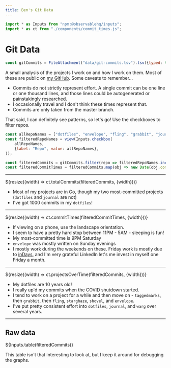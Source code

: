 ```yaml
---
title: Ben's Git Data
---
```


```js
import * as Inputs from "npm:@observablehq/inputs";
import * as ct from "./components/commit_times.js";
```

# Git Data

```js
const gitCommits = FileAttachment("data/git-commits.tsv").tsv({typed: true});
```

A small analysis of the projects I work on and how I work on them. Most of these are public on [my GitHub](https://github.com/bbkane/). Some caveats to remember...

- Commits do not strictly represent effort. A single commit can be one line or one thousand lines, and those lines could be autogenerated or painstakingly researched.
- I occasionally travel and I don't think these times represent that.
- Commits are only taken from the master branch.

That said, I can definitely see patterns, so let's go! Use the checkboxes to filter repos.

```js
const allRepoNames = ["dotfiles", "envelope", "fling", "grabbit", "journal", "shovel", "starghaze", "taggedmarks", "warg"];
const filteredRepoNames = view(Inputs.checkbox(
    allRepoNames,
    {label: "Repo", value: allRepoNames},
));
```

```js
const filteredCommits = gitCommits.filter(repo => filteredRepoNames.includes(repo.repo_name));
const filteredCommitTimes = filteredCommits.map(obj => new Date(obj.commit_time));
```

---

<div class="card"">
    ${resize((width) => ct.totalCommits(filteredCommits, {width}))}
</div>

- Most of my projects are in Go, though my two most-committed projects (`dotfiles` and `journal` are not)
- I've got 1000 commits in my `dotfiles`!

---

<div class="card"">
    ${resize((width) => ct.commitTimes(filteredCommitTimes, {width}))}
</div>

- If viewing on a phone, use the landscape orientation.
- I seem to have a pretty hard stop between 11PM - 5AM - sleeping is fun!
- My most-committed time is 9PM Saturday
- `envelope` was mostly written on Sunday evenings
- I mostly work during the weekends on these. Friday work is mostly due to [inDays](https://www.linkedin.com/blog/member/career/inday-investing-in-our-employees-so-they-can-invest-in-themselves), and I'm very grateful LinkedIn let's me invest in myself one Friday a month.

---

<div class="card">
    ${resize((width) => ct.projectsOverTime(filteredCommits, {width}))}
</div>

- My dotfiles are 10 years old!
- I really up'd my commits when the COVID shutdown started.
- I tend to work on a project for a while and then move on - `taggedmarks`, then `grabbit`, then `fling`, `starghaze`, `shovel`, and `envelope`.
- I've put pretty consistent effort into `dotfiles`, `journal`, and `warg` over several years.

---

<div class="card">
    <h2>Raw data</h2>
    ${Inputs.table(filteredCommits)}
</div>

This table isn't that interesting to look at, but I keep it around for debugging the graphs.